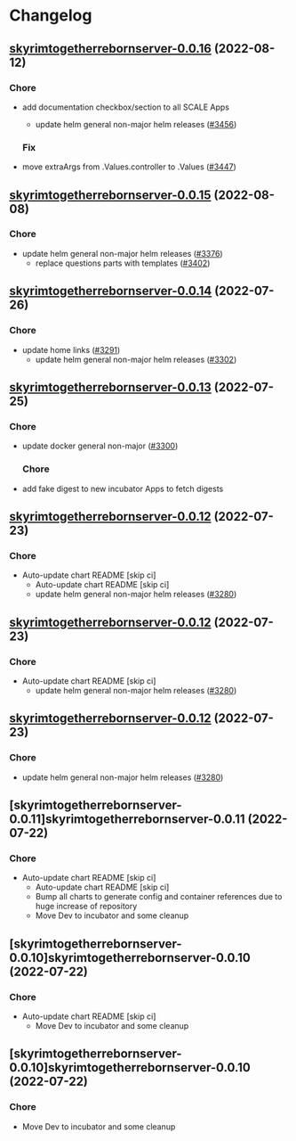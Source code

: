 # Changelog



## [skyrimtogetherrebornserver-0.0.16](https://github.com/truecharts/charts/compare/skyrimtogetherrebornserver-0.0.15...skyrimtogetherrebornserver-0.0.16) (2022-08-12)

### Chore

- add documentation checkbox/section to all SCALE Apps
  - update helm general non-major helm releases ([#3456](https://github.com/truecharts/charts/issues/3456))

  ### Fix

- move extraArgs from .Values.controller to .Values ([#3447](https://github.com/truecharts/charts/issues/3447))




## [skyrimtogetherrebornserver-0.0.15](https://github.com/truecharts/charts/compare/skyrimtogetherrebornserver-0.0.14...skyrimtogetherrebornserver-0.0.15) (2022-08-08)

### Chore

- update helm general non-major helm releases ([#3376](https://github.com/truecharts/charts/issues/3376))
  - replace questions parts with templates ([#3402](https://github.com/truecharts/charts/issues/3402))




## [skyrimtogetherrebornserver-0.0.14](https://github.com/truecharts/apps/compare/skyrimtogetherrebornserver-0.0.13...skyrimtogetherrebornserver-0.0.14) (2022-07-26)

### Chore

- update home links ([#3291](https://github.com/truecharts/apps/issues/3291))
  - update helm general non-major helm releases ([#3302](https://github.com/truecharts/apps/issues/3302))




## [skyrimtogetherrebornserver-0.0.13](https://github.com/truecharts/apps/compare/skyrimtogetherrebornserver-0.0.12...skyrimtogetherrebornserver-0.0.13) (2022-07-25)

### Chore

- update docker general non-major ([#3300](https://github.com/truecharts/apps/issues/3300))

  ### Chore

- add fake digest to new incubator Apps to fetch digests




## [skyrimtogetherrebornserver-0.0.12](https://github.com/truecharts/apps/compare/skyrimtogetherrebornserver-0.0.11...skyrimtogetherrebornserver-0.0.12) (2022-07-23)

### Chore

- Auto-update chart README [skip ci]
  - Auto-update chart README [skip ci]
  - update helm general non-major helm releases ([#3280](https://github.com/truecharts/apps/issues/3280))




## [skyrimtogetherrebornserver-0.0.12](https://github.com/truecharts/apps/compare/skyrimtogetherrebornserver-0.0.11...skyrimtogetherrebornserver-0.0.12) (2022-07-23)

### Chore

- Auto-update chart README [skip ci]
  - update helm general non-major helm releases ([#3280](https://github.com/truecharts/apps/issues/3280))




## [skyrimtogetherrebornserver-0.0.12](https://github.com/truecharts/apps/compare/skyrimtogetherrebornserver-0.0.11...skyrimtogetherrebornserver-0.0.12) (2022-07-23)

### Chore

- update helm general non-major helm releases ([#3280](https://github.com/truecharts/apps/issues/3280))




## [skyrimtogetherrebornserver-0.0.11]skyrimtogetherrebornserver-0.0.11 (2022-07-22)

### Chore

- Auto-update chart README [skip ci]
  - Auto-update chart README [skip ci]
  - Bump all charts to generate config and container references due to huge increase of repository
  - Move Dev to incubator and some cleanup




## [skyrimtogetherrebornserver-0.0.10]skyrimtogetherrebornserver-0.0.10 (2022-07-22)

### Chore

- Auto-update chart README [skip ci]
  - Move Dev to incubator and some cleanup




## [skyrimtogetherrebornserver-0.0.10]skyrimtogetherrebornserver-0.0.10 (2022-07-22)

### Chore

- Move Dev to incubator and some cleanup
